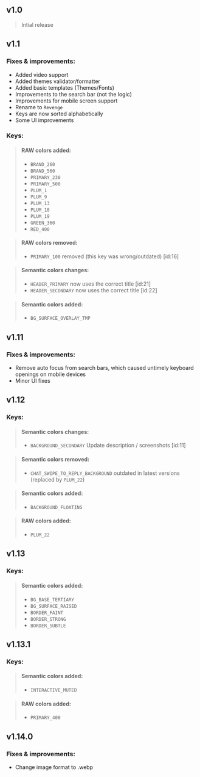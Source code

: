 ## v1.0

> Intial release

## v1.1

### Fixes & improvements:
- Added video support
- Added themes validator/formatter
- Added basic templates (Themes/Fonts)
- Improvements to the search bar (not the logic)
- Improvements for mobile screen support
- Rename to `Revenge`
- Keys are now sorted alphabetically 
- Some UI improvements

### Keys:
>#### RAW colors added:
> - `BRAND_260`
> - `BRAND_560`
> - `PRIMARY_230`
> - `PRIMARY_500`
> - `PLUM_1`
> - `PLUM_9`
> - `PLUM_13`
> - `PLUM_18`
> - `PLUM_19`
> - `GREEN_360`
> - `RED_400`

>#### RAW colors removed:
> - `PRIMARY_100` removed (this key was wrong/outdated) [id:16]

>#### Semantic colors changes:
> - `HEADER_PRIMARY` now uses the correct title [id:21] 
> - `HEADER_SECONDARY` now uses the correct title  [id:22]

>#### Semantic colors added:
> - `BG_SURFACE_OVERLAY_TMP`

## v1.11

### Fixes & improvements:
- Remove auto focus from search bars, which caused untimely keyboard openings on mobile devices
- Minor UI fixes

## v1.12

### Keys:
>#### Semantic colors changes:
> - `BACKGROUND_SECONDARY` Update description / screenshots [id:11] 

>#### Semantic colors removed:
> - `CHAT_SWIPE_TO_REPLY_BACKGROUND` outdated in latest versions (replaced by `PLUM_22`)

>#### Semantic colors added:
> - `BACKGROUND_FLOATING`

>#### RAW colors added:
> - `PLUM_22`

## v1.13

### Keys:
>#### Semantic colors added:
> - `BG_BASE_TERTIARY`
> - `BG_SURFACE_RAISED`
> - `BORDER_FAINT`
> - `BORDER_STRONG`
> - `BORDER_SUBTLE`

## v1.13.1

### Keys:
>#### Semantic colors added:
> - `INTERACTIVE_MUTED`

>#### RAW colors added:
> - `PRIMARY_400`

## v1.14.0

### Fixes & improvements:
- Change image format to .webp